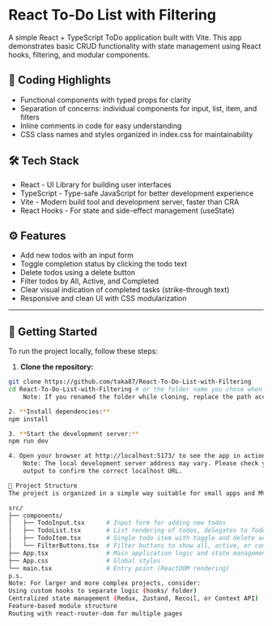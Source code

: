 # React To-Do List with Filtering

A simple React + TypeScript ToDo application built with Vite. This app demonstrates basic CRUD functionality with state management using React hooks, filtering, and modular components.

## 📝 Coding Highlights
- Functional components with typed props for clarity
- Separation of concerns: individual components for input, list, item, and filters
- Inline comments in code for easy understanding
- CSS class names and styles organized in index.css for maintainability

## 🛠 Tech Stack
- React - UI Library for building user interfaces
- TypeScript - Type-safe JavaScript for better development experience
- Vite - Modern build tool and development server, faster than CRA
- React Hooks - For state and side-effect management (useState)

## ⚙️ Features

- Add new todos with an input form
- Toggle completion status by clicking the todo text
- Delete todos using a delete button
- Filter todos by All, Active, and Completed
- Clear visual indication of completed tasks (strike-through text)
- Responsive and clean UI with CSS modularization

---

## 🚀 Getting Started

To run the project locally, follow these steps:

1. **Clone the repository:**

```bash
git clone https://github.com/taka87/React-To-Do-List-with-Filtering
cd React-To-Do-List-with-Filtering # or the folder name you chose when cloning
    Note: If you renamed the folder while cloning, replace the path accordingly.

2. **Install dependencies:**
npm install

3. **Start the development server:**
npm run dev

4. Open your browser at http://localhost:5173/ to see the app in action. 
    Note: The local development server address may vary. Please check your terminal 
    output to confirm the correct localhost URL.

🧱 Project Structure
The project is organized in a simple way suitable for small apps and MVPs:

src/
├── components/
│   ├── TodoInput.tsx      # Input form for adding new todos
│   ├── TodoList.tsx       # List rendering of todos, delegates to TodoItem
│   ├── TodoItem.tsx       # Single todo item with toggle and delete actions
│   └── FilterButtons.tsx  # Filter buttons to show all, active, or completed todos
├── App.tsx                # Main application logic and state management
├── App.css                # Global styles
└── main.tsx               # Entry point (ReactDOM rendering)
p.s.
Note: For larger and more complex projects, consider:
Using custom hooks to separate logic (hooks/ folder)
Centralized state management (Redux, Zustand, Recoil, or Context API)
Feature-based module structure
Routing with react-router-dom for multiple pages